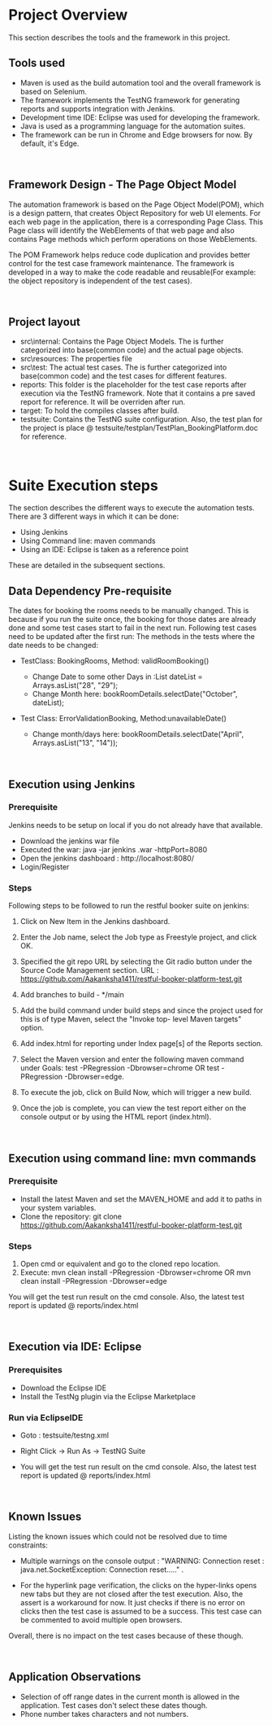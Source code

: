 # Project Overview

This section describes the tools and the framework in this project.

## Tools used

- Maven is used as the build automation tool and the overall framework is based on Selenium.
- The framework implements the TestNG framework for generating reports and supports integration with Jenkins.
- Development time IDE:  Eclipse was used for developing the framework.
- Java is used as a programming language for the automation suites.
- The framework can be run in Chrome and Edge browsers for now. By default, it's Edge.

<br/>

## Framework Design - The Page Object Model

The automation framework is based on the Page Object Model(POM), which is a design pattern, that creates Object Repository
for web UI elements.  For each web page in the application, there is a corresponding Page Class. This Page class will
identify the WebElements of that web page and also contains Page methods which perform operations on those WebElements.

The POM Framework helps reduce code duplication and provides better control for the test case framework maintenance.
The framework is developed in a way to make the code readable and reusable(For example: the object repository is independent of the test cases).

<br/>

## Project layout

- src\internal: Contains the Page Object Models. The is further categorized into base(common code) and the actual page objects.
- src\resources: The properties file
- src\test: The actual test cases. The is further categorized into base(common code) and the test cases for different features.
- reports: This folder is the placeholder for the test case reports after execution via the TestNG framework. Note that it contains
a pre saved report for reference. It will be overriden after run.
- target: To hold the compiles classes after build.
- testsuite: Contains the TestNG suite configuration. Also, the test plan for the project is place @ testsuite/testplan/TestPlan_BookingPlatform.doc for reference.


<br/>


# Suite Execution steps

The section describes the different ways to execute the automation tests. There are 3 different ways in which it can be done:
- Using Jenkins
- Using Command line: maven commands
- Using an IDE: Eclipse is taken as a reference point

These are detailed in the subsequent sections.

## Data Dependency Pre-requisite

The dates for booking the rooms needs to be manually changed. This is because if you run the suite once, the booking for those dates
are already done and some test cases start to fail in the next run. Following test cases need to be updated after the first run:
The methods in the tests where the date needs to be changed:


- TestClass: BookingRooms, Method: validRoomBooking()<br/>
   - Change Date to some other Days in :List<String> dateList = Arrays.asList("28", "29");<br/>
   - Change Month here: bookRoomDetails.selectDate("October", dateList);

- Test Class: ErrorValidationBooking, Method:unavailableDate()<br/>
   - Change month/days here: bookRoomDetails.selectDate("April", Arrays.asList("13", "14"));

<br/>

## Execution using Jenkins

### Prerequisite

Jenkins needs to be setup on local if you do not already have that available.
- Download the jenkins war file
- Executed the war: java -jar jenkins .war -httpPort=8080
- Open the jenkins dashboard :  http://localhost:8080/
- Login/Register

### Steps

Following steps to be followed to run the restful booker suite on jenkins:

1. Click on New Item in the Jenkins dashboard.

2. Enter the Job name, select the Job type as Freestyle project, and click OK.

3. Specified the git repo URL by selecting the Git radio button under the Source Code Management section. URL :          
https://github.com/Aakanksha1411/restful-booker-platform-test.git

4. Add branches to build - */main

5. Add the build command under build steps and since the project used for this is of type Maven,  select the "Invoke top- level Maven targets" option.

6. Add index.html for reporting under Index page[s] of the Reports section.

7. Select the Maven version and enter the following maven command under Goals: test -PRegression -Dbrowser=chrome OR test -PRegression -Dbrowser=edge.

8. To execute the job, click on Build Now, which will trigger a new build.

9. Once the job is complete, you can view the test report either on the console output or by using the HTML report (index.html).

<br/>

## Execution using command line: mvn commands

### Prerequisite

- Install the latest Maven and set the MAVEN_HOME and add it to paths in your system variables.
- Clone the repository: git clone https://github.com/Aakanksha1411/restful-booker-platform-test.git

### Steps

1. Open cmd or equivalent and go to the cloned repo location.
2. Execute: mvn clean install -PRegression -Dbrowser=chrome OR mvn clean install -PRegression -Dbrowser=edge

You will get the test run result on the cmd console. Also, the latest test report is updated @ reports/index.html

<br/>

## Execution via IDE: Eclipse

### Prerequisites

- Download the Eclipse IDE
- Install the TestNg plugin via the Eclipse Marketplace

### Run via EclipseIDE

- Goto : testsuite/testng.xml
- Right Click -> Run As -> TestNG Suite

- You will get the test run result on the cmd console. Also, the latest test report is updated @ reports/index.html

<br/>

## Known Issues

Listing the known issues which could not be resolved due to time constraints:

- Multiple warnings on the console output : "WARNING: Connection reset : java.net.SocketException: Connection reset....." .
 
- For the hyperlink page verification, the clicks on the hyper-links opens new tabs but they are not closed after the test execution. Also, the assert is a workaround for now. It just checks if there is no error on clicks then the test case is assumed to be a success. This test case can be commented to avoid multiple open browsers.

Overall, there is no impact on the test cases because of these though.

<br/>

## Application Observations

- Selection of off range dates in the current month is allowed in the application. Test cases don't select these dates though.
- Phone number takes characters and not numbers. 
